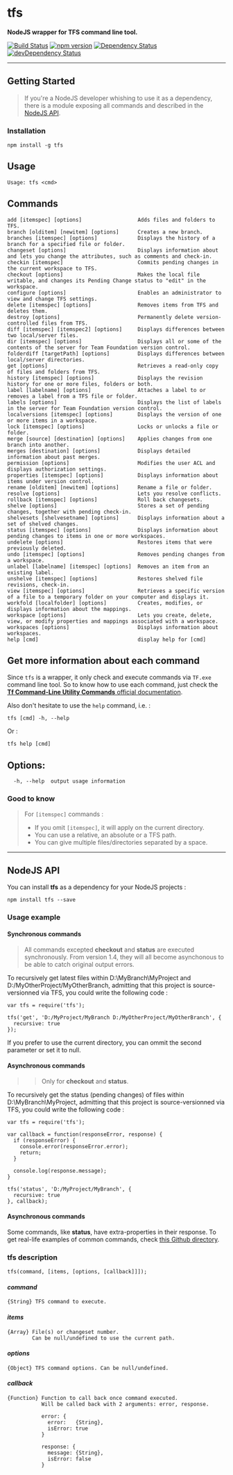 # tfs
**NodeJS wrapper for TFS command line tool.**

[![Build Status](https://travis-ci.org/ivangabriele/tfs.svg?branch=master)](https://travis-ci.org/ivangabriele/tfs)
[![npm version](https://badge.fury.io/js/tfs.svg)](https://badge.fury.io/js/tfs)
[![Dependency Status](https://david-dm.org/ivangabriele/tfs.svg)](https://david-dm.org/ivangabriele/tfs)
[![devDependency Status](https://david-dm.org/ivangabriele/tfs/dev-status.svg)](https://david-dm.org/ivangabriele/tfs#info=devDependencies)

---

## Getting Started

> If you're a NodeJS developer whishing to use it as a dependency,
> there is a module exposing all commands and described in the
> [NodeJS API](#nodejs-api).

### Installation

    npm install -g tfs

## Usage

    Usage: tfs <cmd>

## Commands

```
add [itemspec] [options]                  Adds files and folders to TFS.
branch [olditem] [newitem] [options]      Creates a new branch.
branches [itemspec] [options]             Displays the history of a branch for a specified file or folder.
changeset [options]                       Displays information about and lets you change the attributes, such as comments and check-in.
checkin [itemspec]                        Commits pending changes in the current workspace to TFS.
checkout [options]                        Makes the local file writable, and changes its Pending Change status to "edit" in the workspace.
configure [options]                       Enables an administrator to view and change TFS settings.
delete [itemspec] [options]               Removes items from TFS and deletes them.
destroy [options]                         Permanently delete version-controlled files from TFS.
diff [itemspec] [itemspec2] [options]     Displays differences between two local/server files.
dir [itemspec] [options]                  Displays all or some of the contents of the server for Team Foundation version control.
folderdiff [targetPath] [options]         Displays differences between local/server directories.
get [options]                             Retrieves a read-only copy of files and folders from TFS.
history [itemspec] [options]              Displays the revision history for one or more files, folders or both.
label [labelname] [options]               Attaches a label to or removes a label from a TFS file or folder.
labels [options]                          Displays the list of labels in the server for Team Foundation version control.
localversions [itemspec] [options]        Displays the version of one or more items in a workspace.
lock [itemspec] [options]                 Locks or unlocks a file or folder.
merge [source] [destination] [options]    Applies changes from one branch into another.
merges [destination] [options]            Displays detailed information about past merges.
permission [options]                      Modifies the user ACL and displays authorization settings.
properties [itemspec] [options]           Displays information about items under version control.
rename [olditem] [newitem] [options]      Rename a file or folder.
resolve [options]                         Lets you resolve conflicts.
rollback [itemspec] [options]             Roll back changesets.
shelve [options]                          Stores a set of pending changes, together with pending check-in.
shelvesets [shelvesetname] [options]      Displays information about a set of shelved changes.
status [itemspec] [options]               Displays information about pending changes to items in one or more workspaces.
undelete [options]                        Restores items that were previously deleted.
undo [itemspec] [options]                 Removes pending changes from a workspace.
unlabel [labelname] [itemspec] [options]  Removes an item from an existing label.
unshelve [itemspec] [options]             Restores shelved file revisions, check-in.
view [itemspec] [options]                 Retrieves a specific version of a file to a temporary folder on your computer and displays it.
workfold [localfolder] [options]          Creates, modifies, or displays information about the mappings.
workspace [options]                       Lets you create, delete, view, or modify properties and mappings associated with a workspace.
workspaces [options]                      Displays information about workspaces.
help [cmd]                                display help for [cmd]
```

## Get more information about each command

Since `tfs` is a wrapper, it only check and execute commands via `TF.exe` command line tool. So to know how to use each command, just check the [**Tf Command-Line Utility Commands** official documentation](https://msdn.microsoft.com/en-us/library/cc31bk2e.aspx).

Also don't hesitate to use the `help` command, i.e. :

    tfs [cmd] -h, --help

Or :

    tfs help [cmd]

## Options:

      -h, --help  output usage information

### Good to know

> For `[itemspec]` commands :
> - If you omit `[itemspec]`, it will apply on the current directory.
> - You can use a relative, an absolute or a TFS path.
> - You can give multiple files/directories separated by a space.

---

## NodeJS API

You can install **tfs** as a dependency for your NodeJS projects :

    npm install tfs --save

### Usage example

#### Synchronous commands

> All commands excepted **checkout** and **status** are executed synchronously.
> From version 1.4, they will all become asynchonous to be able to catch original output errors.

To recursively get latest files within D:\MyBranch\MyProject and D:/MyOtherProject/MyOtherBranch,
admitting that this project is source-versionned via TFS,
you could write the following code :

    var tfs = require('tfs');

    tfs('get', 'D:/MyProject/MyBranch D:/MyOtherProject/MyOtherBranch', {
      recursive: true
    });

If you prefer to use the current directory, you can ommit the second parameter or set it to null.

#### Asynchronous commands

>> Only for **checkout** and **status**.

To recursively get the status (pending changes) of files within D:\MyBranch\MyProject,
admitting that this project is source-versionned via TFS,
you could write the following code :

    var tfs = require('tfs');

    var callback = function(responseError, response) {
      if (responseError) {
        console.error(responseError.error);
        return;
      }

      console.log(response.message);
    }

    tfs('status', 'D:/MyProject/MyBranch', {
      recursive: true
    }, callback);

#### Asynchronous commands

Some commands, like **status**, have extra-properties in their response.
To get real-life examples of common commands, check [this Github directory](https://github.com/ivangabriele/vscode-tfs/tree/master/lib/tfs).

### tfs description

    tfs(command, [items, [options, [callback]]]);

#### _command_

    {String} TFS command to execute.

#### _items_

    {Array} File(s) or changeset number.
            Can be null/undefined to use the current path.

#### _options_

    {Object} TFS command options. Can be null/undefined.

#### _callback_

    {Function} Function to call back once command executed.
               Will be called back with 2 arguments: error, response.

               error: {
                 error:   {String},
                 isError: true
               }

               response: {
                 message: {String},
                 isError: false
               }
